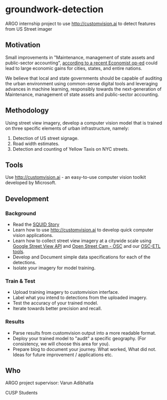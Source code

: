 # groundwork-detection
ARGO internship project to use http://customvision.ai to detect features from US Street imager

## Motivation
Small improvements in "Maintenance, management of state assets and public-sector accounting", [according to a recent Economist op-ed](https://www.economist.com/leaders/2018/10/20/large-economic-gains-can-come-from-mundane-improvements-in-policy)  could lead to large economic gains for cities, states, and entire nations.

We believe that local and state governments should be capable of auditing the urban environment using common-sense digital tools and leveraging advances in machine learning, responsibly towards the next-generation of Maintenance, management of state assets and public-sector accounting.

## Methodology
Using street view imagery, develop a computer vision model that is trained on three specific elements of urban infrastructure, namely: 
1. Detection of US street signage.
2. Road width estimates.
3. Detection and counting of Yellow Taxis on NYC streets.

## Tools
Use http://customvision.ai - an easy-to-use computer vision toolkit developed by Microsoft.

## Development
### Background
- Read the [SQUID Story](https://www.hackster.io/argo/squid-street-quality-identification-a43367)
- Learn how to use http://customvision.ai to develop quick computer vision applications.
- Learn how to collect street view imagery at a citywide scale using [Google Street View API](https://developers.google.com/maps/documentation/streetview/intro) and [Open Street Cam - OSC](http://openstreetcam.org/) and our [OSC-ETL tools](https://github.com/Streets-Data-Collaborative/osc-tools).
- Develop and Document simple data specifications for each of the detections.
- Isolate your imagery for model training.

### Train & Test
- Upload training imagery to customvision interface.
- Label what you intend to detections from the uploaded imagery.
- Test the accuracy of your trained model.
- Iterate towards better precision and recall.

### Results
- Parse results from customvision output into a more readable format.
- Deploy your trained model to "audit" a specific geography. (For consistency, we will choose this area for you).
- Prepare blog to document your journey. What worked, What did not. Ideas for future improvement / applications etc.

## Who
ARGO project supervisor: Varun Adibhatla

CUSP Students
